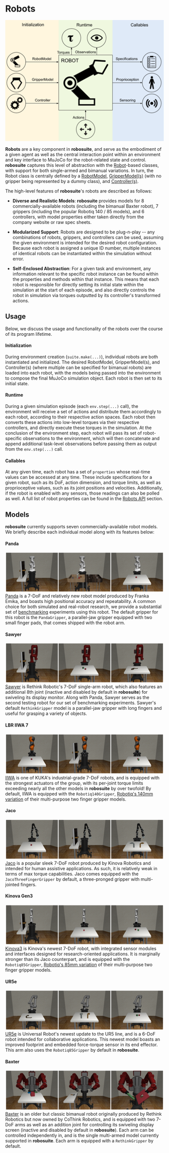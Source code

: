 # Robots

![robot_overview_diagram](../images/robot_module.png)

**Robots** are a key component in **robosuite**, and serve as the embodiment of a given agent as well as the central interaction point within an environment and key interface to MuJoCo for the robot-related state and control. **robosuite** captures this level of abstraction with the [Robot](../simulation/robot)-based classes, with support for both single-armed and bimanual variations. In turn, the Robot class is centrally defined by a [RobotModel](../modeling/robot_model), [GripperModel(s)](../modeling/gripper_model) (with no gripper being represented by a dummy class), and [Controller(s)](../simulation/controller).

The high-level features of **robosuite**'s robots are described as follows:

* **Diverse and Realistic Models**: **robosuite** provides models for 8 commercially-available robots (including the bimanual Baxter robot), 7 grippers (including the popular Robotiq 140 / 85 models), and 6 controllers, with model properties either taken directly from the company website or raw spec sheets.

* **Modularized Support**: Robots are designed to be plug-n-play -- any combinations of robots, grippers, and controllers can be used, assuming the given environment is intended for the desired robot configuration. Because each robot is assigned a unique ID number, multiple instances of identical robots can be instantiated within the simulation without error.

* **Self-Enclosed Abstraction**: For a given task and environment, any information relevant to the specific robot instance can be found within the properties and methods within that instance. This means that each robot is responsible for directly setting its initial state within the simulation at the start of each episode, and also directly controls the robot in simulation via torques outputted by its controller's transformed actions.


## Usage
Below, we discuss the usage and functionality of the robots over the course of its program lifetime.

#### Initialization
During environment creation (`suite.make(...)`), individual robots are both instantiated and initialized. The desired RobotModel, GripperModel(s), and Controller(s) (where multiple can be specified for bimanual robots) are loaded into each robot, with the models being passed into the environment to compose the final MuJoCo simulation object. Each robot is then set to its initial state.

#### Runtime
During a given simulation episode (each `env.step(...)` call), the environment will receive a set of actions and distribute them accordingly to each robot, according to their respective action spaces. Each robot then converts these actions into low-level torques via their respective controllers, and directly execute these torques in the simulation. At the conclusion of the environment step, each robot will pass its set of robot-specific observations to the environment, which will then concatenate and append additional task-level observations before passing them as output from the `env.step(...)` call.

#### Callables
At any given time, each robot has a set of `properties` whose real-time values can be accessed at any time. These include specifications for a given robot, such as its DoF, action dimension, and torque limits, as well as proprioceptive values, such as its joint positions and velocities. Additionally, if the robot is enabled with any sensors, those readings can also be polled as well. A full list of robot properties can be found in the [Robots API](../simulation/robot) section.


## Models
**robosuite** currently supports seven commercially-available robot models. We briefly describe each individual model along with its features below:

#### Panda
![panda_robot](../images/models/robot_model_Panda.png)
[Panda](https://www.franka.de/technology) is a 7-DoF and relatively new robot model produced by Franka Emika, and boasts high positional accuracy and repeatability. A common choice for both simulated and real-robot research, we provide a substantial set of [benchmarking](../algorithms/benchmarking) experiments using this robot. The default gripper for this robot is the `PandaGripper`, a parallel-jaw gripper equipped with two small finger pads, that comes shipped with the robot arm.

#### Sawyer
![sawyer_robot](../images/models/robot_model_Sawyer.png)
[Sawyer](https://www.rethinkrobotics.com/sawyer) is Rethink Robotic's 7-DoF single-arm robot, which also features an additional 8th joint (inactive and disabled by default in **robosuite**) for swiveling its display monitor. Along with Panda, Sawyer serves as the second testing robot for our set of benchmarking experiments. Sawyer's default `RethinkGripper` model is a parallel-jaw gripper with long fingers and useful for grasping a variety of objects.

#### LBR IIWA 7
![iiwa_robot](../images/models/robot_model_IIWA.png)
[IIWA](https://www.kuka.com/en-us/products/robotics-systems/industrial-robots/lbr-iiwa) is one of KUKA's industrial-grade 7-DoF robots, and is equipped with the strongest actuators of the group, with its per-joint torque limits exceeding nearly all the other models in **robosuite** by over twofold! By default, IIWA is equipped with the `Robotiq140Gripper`, [Robotiq's 140mm variation](https://robotiq.com/products/2f85-140-adaptive-robot-gripper) of their multi-purpose two finger gripper models.

#### Jaco
![jaco_robot](../images/models/robot_model_Jaco.png)
[Jaco](https://www.kinovarobotics.com/en/products/assistive-technologies/kinova-jaco-assistive-robotic-arm) is a popular sleek 7-DoF robot produced by Kinova Robotics and intended for human assistive applications. As such, it is relatively weak in terms of max torque capabilities. Jaco comes equipped with the `JacoThreeFingerGripper` by default, a three-pronged gripper with multi-jointed fingers.

#### Kinova Gen3
![kinova3_robot](../images/models/robot_model_Kinova3.png)
[Kinova3](https://www.kinovarobotics.com/en/products/gen3-robot) is Kinova's newest 7-DoF robot, with integrated sensor modules and interfaces designed for research-oriented applications. It is marginally stronger than its Jaco counterpart, and is equipped with the `Robotiq85Gripper`, [Robotiq's 85mm variation](https://robotiq.com/products/2f85-140-adaptive-robot-gripper) of their multi-purpose two finger gripper models.

#### UR5e
![ur5e_robot](../images/models/robot_model_UR5e.png)
[UR5e](https://www.universal-robots.com/products/ur5-robot/) is Universal Robot's newest update to the UR5 line, and is a 6-DoF robot intended for collaborative applications. This newest model boasts an improved footprint and embedded force-torque sensor in its end effector. This arm also uses the `Robotiq85Gripper` by default in **robosuite**.

#### Baxter
![baxter_robot](../images/models/robot_model_Baxter.png)
[Baxter](http://collabrobots.com/about-baxter-robot/) is an older but classic bimanual robot originally produced by Rethink Robotics but now owned by CoThink Robotics, and is equipped with two 7-DoF arms as well as an addition joint for controlling its swiveling display screen (inactive and disabled by default in **robosuite**). Each arm can be controlled independently in, and is the single multi-armed model currently supported in **robosuite**. Each arm is equipped with a `RethinkGripper` by default.
